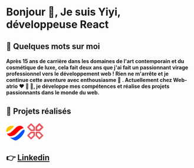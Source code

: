 <h1 align="left">Bonjour 🌈, Je suis Yiyi, développeuse React</h1>

<h2>👀 Quelques mots sur moi</h2>
  
<h4>Après 15 ans de carrière dans les domaines de l'art contemporain et du cosmétique de luxe, cela fait deux ans que j'ai fait un passionnant virage professionnel vers le développement web ! Rien ne m'arrête et je continue cette aventure avec enthousiasme 🚀 . Actuellement chez Web-atrio ❤️ 💛 💙, je développe mes compétences et réalise des projets passionnants dans le monde du web.</h2>

<h2> 👀 Projets réalisés</h2>

  <img src="https://raw.githubusercontent.com/yiyi41/yiyi41/main/assets/web-atrio-logo.png" alt="logo web-atrio" width="50" height="40">

 <img src="https://raw.githubusercontent.com/yiyi41/yiyi41/main/assets/gampad-logo.png" alt="logo web-atrio" width="50" height="50">






## 👉 [Linkedin](https://www.linkedin.com/in/yiyi-plantinet/)
